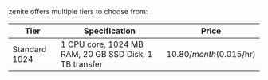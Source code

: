 zenite offers multiple tiers to choose from:

| Tier           | Specification                                          | Price                    |
| -------------- | ------------------------------------------------------ | ------------------------ |
| Standard 1024  | 1 CPU core, 1024 MB RAM, 20 GB SSD Disk, 1 TB transfer | $10.80/month ($0.015/hr) |
